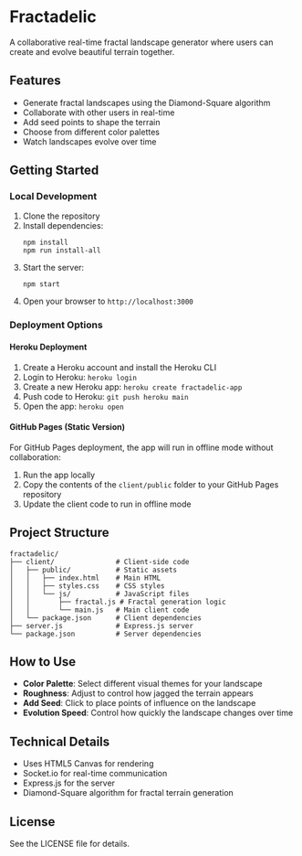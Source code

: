 # Fractadelic

A collaborative real-time fractal landscape generator where users can create and evolve beautiful terrain together.

## Features

- Generate fractal landscapes using the Diamond-Square algorithm
- Collaborate with other users in real-time
- Add seed points to shape the terrain
- Choose from different color palettes
- Watch landscapes evolve over time

## Getting Started

### Local Development

1. Clone the repository
2. Install dependencies:
   ```
   npm install
   npm run install-all
   ```
3. Start the server:
   ```
   npm start
   ```
4. Open your browser to `http://localhost:3000`

### Deployment Options

#### Heroku Deployment

1. Create a Heroku account and install the Heroku CLI
2. Login to Heroku: `heroku login`
3. Create a new Heroku app: `heroku create fractadelic-app`
4. Push code to Heroku: `git push heroku main`
5. Open the app: `heroku open`

#### GitHub Pages (Static Version)

For GitHub Pages deployment, the app will run in offline mode without collaboration:

1. Run the app locally
2. Copy the contents of the `client/public` folder to your GitHub Pages repository
3. Update the client code to run in offline mode

## Project Structure

```
fractadelic/
├── client/               # Client-side code
│   ├── public/           # Static assets
│   │   ├── index.html    # Main HTML
│   │   ├── styles.css    # CSS styles
│   │   └── js/           # JavaScript files
│   │       ├── fractal.js # Fractal generation logic
│   │       └── main.js   # Main client code
│   └── package.json      # Client dependencies
├── server.js             # Express.js server
└── package.json          # Server dependencies
```

## How to Use

- **Color Palette**: Select different visual themes for your landscape
- **Roughness**: Adjust to control how jagged the terrain appears
- **Add Seed**: Click to place points of influence on the landscape
- **Evolution Speed**: Control how quickly the landscape changes over time

## Technical Details

- Uses HTML5 Canvas for rendering
- Socket.io for real-time communication
- Express.js for the server
- Diamond-Square algorithm for fractal terrain generation

## License

See the LICENSE file for details.